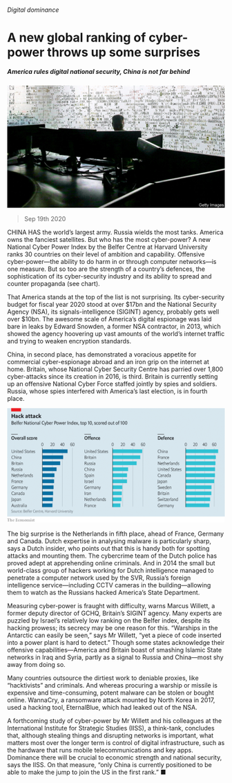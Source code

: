 ###### Digital dominance

# A new global ranking of cyber-power throws up some surprises 

##### America rules digital national security, China is not far behind 

![image](images/20200919_STP503.jpg) 

> Sep 19th 2020 

CHINA HAS the world’s largest army. Russia wields the most tanks. America owns the fanciest satellites. But who has the most cyber-power? A new National Cyber Power Index by the Belfer Centre at Harvard University ranks 30 countries on their level of ambition and capability. Offensive cyber-power—the ability to do harm in or through computer networks—is one measure. But so too are the strength of a country’s defences, the sophistication of its cyber-security industry and its ability to spread and counter propaganda (see chart).

That America stands at the top of the list is not surprising. Its cyber-security budget for fiscal year 2020 stood at over $17bn and the National Security Agency (NSA), its signals-intelligence (SIGINT) agency, probably gets well over $10bn. The awesome scale of America’s digital espionage was laid bare in leaks by Edward Snowden, a former NSA contractor, in 2013, which showed the agency hoovering up vast amounts of the world’s internet traffic and trying to weaken encryption standards.


China, in second place, has demonstrated a voracious appetite for commercial cyber-espionage abroad and an iron grip on the internet at home. Britain, whose National Cyber Security Centre has parried over 1,800 cyber-attacks since its creation in 2016, is third. Britain is currently setting up an offensive National Cyber Force staffed jointly by spies and soldiers. Russia, whose spies interfered with America’s last election, is in fourth place.

![image](images/20200919_STC629.png) 


The big surprise is the Netherlands in fifth place, ahead of France, Germany and Canada. Dutch expertise in analysing malware is particularly sharp, says a Dutch insider, who points out that this is handy both for spotting attacks and mounting them. The cybercrime team of the Dutch police has proved adept at apprehending online criminals. And in 2014 the small but world-class group of hackers working for Dutch intelligence managed to penetrate a computer network used by the SVR, Russia’s foreign intelligence service—including CCTV cameras in the building—allowing them to watch as the Russians hacked America’s State Department.

Measuring cyber-power is fraught with difficulty, warns Marcus Willett, a former deputy director of GCHQ, Britain’s SIGINT agency. Many experts are puzzled by Israel’s relatively low ranking on the Belfer index, despite its hacking prowess; its secrecy may be one reason for this. “Warships in the Antarctic can easily be seen,” says Mr Willett, “yet a piece of code inserted into a power plant is hard to detect.” Though some states acknowledge their offensive capabilities—America and Britain boast of smashing Islamic State networks in Iraq and Syria, partly as a signal to Russia and China—most shy away from doing so.

Many countries outsource the dirtiest work to deniable proxies, like “hacktivists” and criminals. And whereas procuring a warship or missile is expensive and time-consuming, potent malware can be stolen or bought online. WannaCry, a ransomware attack mounted by North Korea in 2017, used a hacking tool, EternalBlue, which had leaked out of the NSA.

A forthcoming study of cyber-power by Mr Willett and his colleagues at the International Institute for Strategic Studies (IISS), a think-tank, concludes that, although stealing things and disrupting networks is important, what matters most over the longer term is control of digital infrastructure, such as the hardware that runs mobile telecommunications and key apps. Dominance there will be crucial to economic strength and national security, says the IISS. On that measure, “only China is currently positioned to be able to make the jump to join the US in the first rank.” ■

